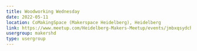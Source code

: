 ```yaml
---
title: Woodworking Wednesday
date: 2022-05-11
location: CoMakingSpace (Makerspace Heidelberg), Heidelberg
link: https://www.meetup.com/Heidelberg-Makers-Meetup/events/jmbxqsydchbpb/
usergroup: makershd
type: usergroup
---
```


